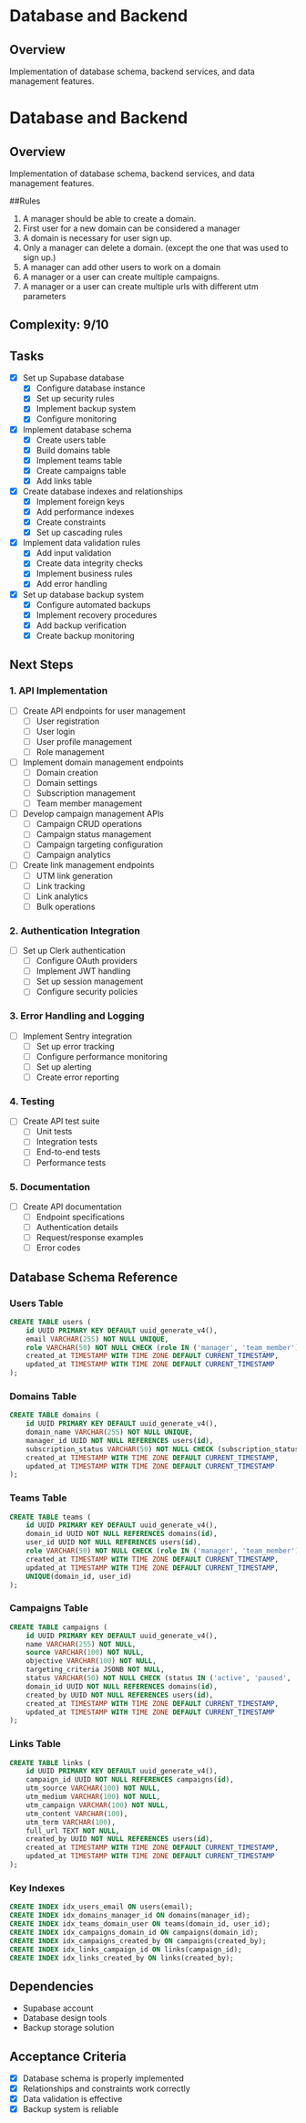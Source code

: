 # Database and Backend

## Overview
Implementation of database schema, backend services, and data management features.

# Database and Backend

## Overview
Implementation of database schema, backend services, and data management features.

##Rules
1. A manager should be able to create a domain.
2. First user for a new domain can be considered a manager
3. A domain is necessary for user sign up. 
4. Only a manager can delete a domain. (except the one that was used to sign up.)
5. A manager can add other users to work on a domain
6. A manager or a user can create multiple campaigns. 
7. A manager or a user can create multiple urls with different utm parameters 

## Complexity: 9/10

## Tasks
- [x] Set up Supabase database
  - [x] Configure database instance
  - [x] Set up security rules
  - [x] Implement backup system
  - [x] Configure monitoring

- [x] Implement database schema
  - [x] Create users table
  - [x] Build domains table
  - [x] Implement teams table
  - [x] Create campaigns table
  - [x] Add links table

- [x] Create database indexes and relationships
  - [x] Implement foreign keys
  - [x] Add performance indexes
  - [x] Create constraints
  - [x] Set up cascading rules

- [x] Implement data validation rules
  - [x] Add input validation
  - [x] Create data integrity checks
  - [x] Implement business rules
  - [x] Add error handling

- [x] Set up database backup system
  - [x] Configure automated backups
  - [x] Implement recovery procedures
  - [x] Add backup verification
  - [x] Create backup monitoring

## Next Steps

### 1. API Implementation
- [ ] Create API endpoints for user management
  - [ ] User registration
  - [ ] User login
  - [ ] User profile management
  - [ ] Role management

- [ ] Implement domain management endpoints
  - [ ] Domain creation
  - [ ] Domain settings
  - [ ] Subscription management
  - [ ] Team member management

- [ ] Develop campaign management APIs
  - [ ] Campaign CRUD operations
  - [ ] Campaign status management
  - [ ] Campaign targeting configuration
  - [ ] Campaign analytics

- [ ] Create link management endpoints
  - [ ] UTM link generation
  - [ ] Link tracking
  - [ ] Link analytics
  - [ ] Bulk operations

### 2. Authentication Integration
- [ ] Set up Clerk authentication
  - [ ] Configure OAuth providers
  - [ ] Implement JWT handling
  - [ ] Set up session management
  - [ ] Configure security policies

### 3. Error Handling and Logging
- [ ] Implement Sentry integration
  - [ ] Set up error tracking
  - [ ] Configure performance monitoring
  - [ ] Set up alerting
  - [ ] Create error reporting

### 4. Testing
- [ ] Create API test suite
  - [ ] Unit tests
  - [ ] Integration tests
  - [ ] End-to-end tests
  - [ ] Performance tests

### 5. Documentation
- [ ] Create API documentation
  - [ ] Endpoint specifications
  - [ ] Authentication details
  - [ ] Request/response examples
  - [ ] Error codes

## Database Schema Reference

### Users Table
```sql
CREATE TABLE users (
    id UUID PRIMARY KEY DEFAULT uuid_generate_v4(),
    email VARCHAR(255) NOT NULL UNIQUE,
    role VARCHAR(50) NOT NULL CHECK (role IN ('manager', 'team_member')),
    created_at TIMESTAMP WITH TIME ZONE DEFAULT CURRENT_TIMESTAMP,
    updated_at TIMESTAMP WITH TIME ZONE DEFAULT CURRENT_TIMESTAMP
);
```

### Domains Table
```sql
CREATE TABLE domains (
    id UUID PRIMARY KEY DEFAULT uuid_generate_v4(),
    domain_name VARCHAR(255) NOT NULL UNIQUE,
    manager_id UUID NOT NULL REFERENCES users(id),
    subscription_status VARCHAR(50) NOT NULL CHECK (subscription_status IN ('trial', 'active', 'inactive')),
    created_at TIMESTAMP WITH TIME ZONE DEFAULT CURRENT_TIMESTAMP,
    updated_at TIMESTAMP WITH TIME ZONE DEFAULT CURRENT_TIMESTAMP
);
```

### Teams Table
```sql
CREATE TABLE teams (
    id UUID PRIMARY KEY DEFAULT uuid_generate_v4(),
    domain_id UUID NOT NULL REFERENCES domains(id),
    user_id UUID NOT NULL REFERENCES users(id),
    role VARCHAR(50) NOT NULL CHECK (role IN ('manager', 'team_member')),
    created_at TIMESTAMP WITH TIME ZONE DEFAULT CURRENT_TIMESTAMP,
    updated_at TIMESTAMP WITH TIME ZONE DEFAULT CURRENT_TIMESTAMP,
    UNIQUE(domain_id, user_id)
);
```

### Campaigns Table
```sql
CREATE TABLE campaigns (
    id UUID PRIMARY KEY DEFAULT uuid_generate_v4(),
    name VARCHAR(255) NOT NULL,
    source VARCHAR(100) NOT NULL,
    objective VARCHAR(100) NOT NULL,
    targeting_criteria JSONB NOT NULL,
    status VARCHAR(50) NOT NULL CHECK (status IN ('active', 'paused', 'completed')),
    domain_id UUID NOT NULL REFERENCES domains(id),
    created_by UUID NOT NULL REFERENCES users(id),
    created_at TIMESTAMP WITH TIME ZONE DEFAULT CURRENT_TIMESTAMP,
    updated_at TIMESTAMP WITH TIME ZONE DEFAULT CURRENT_TIMESTAMP
);
```

### Links Table
```sql
CREATE TABLE links (
    id UUID PRIMARY KEY DEFAULT uuid_generate_v4(),
    campaign_id UUID NOT NULL REFERENCES campaigns(id),
    utm_source VARCHAR(100) NOT NULL,
    utm_medium VARCHAR(100) NOT NULL,
    utm_campaign VARCHAR(100) NOT NULL,
    utm_content VARCHAR(100),
    utm_term VARCHAR(100),
    full_url TEXT NOT NULL,
    created_by UUID NOT NULL REFERENCES users(id),
    created_at TIMESTAMP WITH TIME ZONE DEFAULT CURRENT_TIMESTAMP,
    updated_at TIMESTAMP WITH TIME ZONE DEFAULT CURRENT_TIMESTAMP
);
```

### Key Indexes
```sql
CREATE INDEX idx_users_email ON users(email);
CREATE INDEX idx_domains_manager_id ON domains(manager_id);
CREATE INDEX idx_teams_domain_user ON teams(domain_id, user_id);
CREATE INDEX idx_campaigns_domain_id ON campaigns(domain_id);
CREATE INDEX idx_campaigns_created_by ON campaigns(created_by);
CREATE INDEX idx_links_campaign_id ON links(campaign_id);
CREATE INDEX idx_links_created_by ON links(created_by);
```

## Dependencies
- Supabase account
- Database design tools
- Backup storage solution

## Acceptance Criteria
- [x] Database schema is properly implemented
- [x] Relationships and constraints work correctly
- [x] Data validation is effective
- [x] Backup system is reliable 